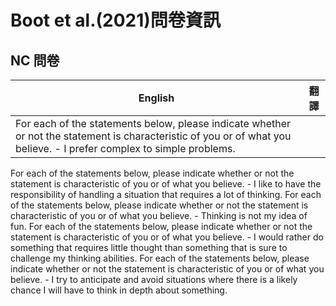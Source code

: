 # Boot et al.(2021)問卷資訊

## NC 問卷

|English|翻譯|
|---|---|
For each of the statements below, please indicate whether or not the statement is characteristic of you or of what you believe. - I prefer complex to simple problems. || 
For each of the statements below, please indicate whether or not the statement is characteristic of you or of what you believe. - I like to have the responsibility of handling a situation that requires a lot of thinking.
For each of the statements below, please indicate whether or not the statement is characteristic of you or of what you believe. - Thinking is not my idea of fun.
For each of the statements below, please indicate whether or not the statement is characteristic of you or of what you believe. - I would rather do something that requires little thought than something that is sure to challenge my thinking abilities.
For each of the statements below, please indicate whether or not the statement is characteristic of you or of what you believe. - I try to anticipate and avoid situations where there is a likely chance I will have to think in depth about something.